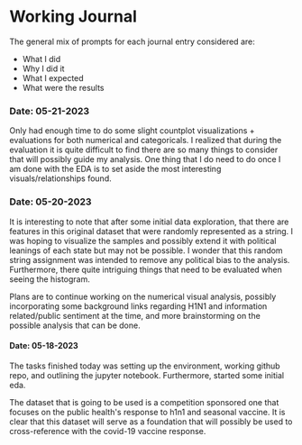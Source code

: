 # Working Journal
The general mix of prompts for each journal entry considered are:
* What I did
* Why I did it
* What I expected
* What were the results

### Date: 05-21-2023
Only had enough time to do some slight countplot visualizations + evaluations for both numerical and categoricals. I realized that during the evaluation it is quite difficult to find there are so many things to consider that will possibly guide my analysis. One thing that I do need to do once I am done with the EDA is to set aside the most interesting visuals/relationships found. 

### Date: 05-20-2023
It is interesting to note that after some initial data exploration, that there are features in this original dataset that were randomly represented as a string. I was hoping to visualize the samples and possibly extend it with political leanings of each state but may not be possible. I wonder that this random string assignment was intended to remove any political bias to the analysis. Furthermore, there quite intriguing things that need to be evaluated when seeing the histogram. 

Plans are to continue working on the numerical visual analysis, possibly incorporating some background links regarding H1N1 and information related/public sentiment at the time, and more brainstorming on the possible analysis that can be done. 

#### Date: 05-18-2023
The tasks finished today was setting up the environment, working github repo, and outlining the jupyter notebook. Furthermore, started some initial eda. 

The dataset that is going to be used is a competition sponsored one that focuses on the public health's response to h1n1 and seasonal vaccine. It is clear that this dataset will serve as a foundation that will possibly be used to cross-reference with the covid-19 vaccine response. 